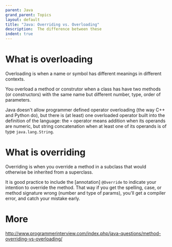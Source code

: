 ```yaml
---
parent: Java
grand_parent: Topics
layout: default
title: "Java: Overriding vs. Overloading"
description:  The difference between these
indent: true
---
```


# What is overloading

Overloading is when a name or symbol has different meanings in different contexts.

You overload a method or construtor when a class has have two methods (or constructors) with the same name but different number, type, order of parameters.

Java doesn't allow programmer defined operator overloading (the way C++ and Python do), but there is (at least) one overloaded operator built into the definition of the language: the `+` operator means addition when its operands are numeric, but string concatenation when at least one of its operands is of type `java.lang.String`.

# What is overriding

Overriding is when you override a method in a subclass that would otherwise be inherited from a superclass.

It is good practice to include the [annotation] `@Override` to indicate your intention to override the method.  That way if you get the spelling, case, or method signature wrong (number and type of params), you'll get a compiler error, and catch your mistake early.


# More
<http://www.programmerinterview.com/index.php/java-questions/method-overriding-vs-overloading/>
